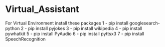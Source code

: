# Virtual_Assistant

For Virtual Environment install these packages
   1 - pip install googlesearch-python 
   2 - pip install pyjokes
   3 - pip install wikipedia
   4 - pip install pywhatkit
   5 - pip install PyAudio
   6 - pip install pyttsx3
   7 - pip install SpeechRecognition
